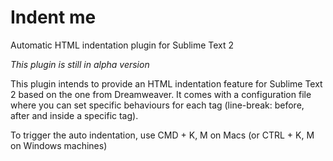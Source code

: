 Indent me
========

Automatic HTML indentation plugin for Sublime Text 2

*This plugin is still in alpha version*

This plugin intends to provide an HTML indentation feature for Sublime Text 2 based on the one from Dreamweaver. It comes with a configuration file where you can set specific behaviours for each tag (line-break: before, after and inside a specific tag).

To trigger the auto indentation, use CMD + K, M on Macs (or CTRL + K, M on Windows machines)
